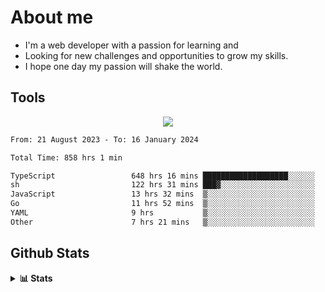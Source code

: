 
# About me
- I'm a web developer with a passion for learning and
- Looking for new challenges and opportunities to grow my skills.
- I hope one day my passion will shake the world.

## Tools
  
<p align="center">
  <a href="https://github.com/chaninlaw">
    <img src="https://skillicons.dev/icons?i=js,typescript,express,nodejs,react,next,postgres,mongodb,html,css,styledcomponents,tailwind,materialui,figma,git,github&perline=8" />
  </a>
</p>

<!--START_SECTION:waka-->

```txt
From: 21 August 2023 - To: 16 January 2024

Total Time: 858 hrs 1 min

TypeScript                 648 hrs 16 mins ███████████████████░░░░░░   75.55 %
sh                         122 hrs 31 mins ███▓░░░░░░░░░░░░░░░░░░░░░   14.28 %
JavaScript                 13 hrs 32 mins  ▒░░░░░░░░░░░░░░░░░░░░░░░░   01.58 %
Go                         11 hrs 52 mins  ▒░░░░░░░░░░░░░░░░░░░░░░░░   01.38 %
YAML                       9 hrs           ▒░░░░░░░░░░░░░░░░░░░░░░░░   01.05 %
Other                      7 hrs 21 mins   ▒░░░░░░░░░░░░░░░░░░░░░░░░   00.86 %
```

<!--END_SECTION:waka-->

## Github Stats
<details close>
  <summary><b>📊 Stats</b></summary>
  <div align = "center">
    
<picture>
  <source
    srcset="https://github-readme-stats.vercel.app/api?username=chaninlaw&show_icons=true&theme=dark"
    media="(prefers-color-scheme: dark)"
  />
  <source
    srcset="https://github-readme-stats.vercel.app/api?username=chaninlaw&show_icons=true"
    media="(prefers-color-scheme: light), (prefers-color-scheme: no-preference)"
  />
  <img src="https://github-readme-stats.vercel.app/api?username=chaninlaw&show_icons=true" />
</picture>
    
<picture>
  <source
    srcset="https://github-readme-stats.vercel.app/api/top-langs/?username=chaninlaw&layout=donut&theme=dark"
    media="(prefers-color-scheme: dark)"
  />
  <source
    srcset="https://github-readme-stats.vercel.app/api/top-langs/?username=chaninlaw&layout=donut"
    media="(prefers-color-scheme: light), (prefers-color-scheme: no-preference)"
  />
  <img src="https://github-readme-stats.vercel.app/api/top-langs/?username=chaninlaw&layout=donut" />
</picture>
    
  </div>
  
</details>

